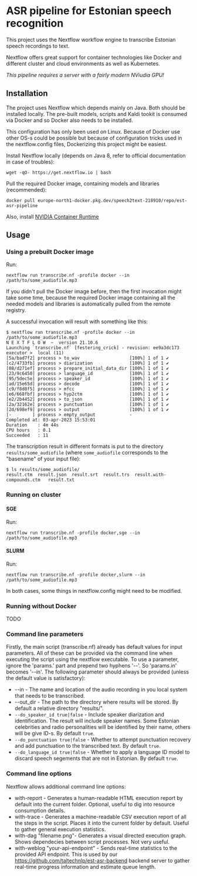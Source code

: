 # ASR pipeline for Estonian speech recognition

This project uses the Nextflow workflow engine to transcribe Estonian speech recordings to text.

Nextflow offers great support for container technologies like Docker and different cluster and cloud environments as well as Kubernetes.

*This pipeline requires a server with a fairly modern NViudia GPU!*

## Installation

The project uses Nextflow which depends mainly on Java. Both should be installed locally.
The pre-built models, scripts and Kaldi tookit is consumed via Docker and so Docker also needs to be installed.

This configuration has only been used on Linux. Because of Docker use other OS-s could be possible but because of configuration tricks used in the nextflow.config files, Dockerizing this project might be easiest.

Install Nextflow locally (depends on Java 8, refer to official documentation in case of troubles):

    wget -qO- https://get.nextflow.io | bash

Pull the required Docker image, containing models and libraries (recommended):


    docker pull europe-north1-docker.pkg.dev/speech2text-218910/repo/est-asr-pipeline

Also, install [NVIDIA Container Runtime](https://developer.nvidia.com/nvidia-container-runtime)


## Usage

### Using a prebuilt Docker image

Run:

    nextflow run transcribe.nf -profile docker --in /path/to/some_audiofile.mp3 

If you didn't pull the Docker image before, then the first invocation might take some time, because the required Docker image
containing all the needed models and libraries is automatically pulled from the remote registry.

A successful invocation will result with something like this:

    $ nextflow run transcribe.nf -profile docker --in /path/to/some_audiofile.mp3
    N E X T F L O W  ~  version 21.10.6
    Launching `transcribe.nf` [festering_crick] - revision: ee9a3dc173
    executor >  local (11)
    [5a/bad7f2] process > to_wav                   [100%] 1 of 1 ✔
    [c2/4733fb] process > diarization              [100%] 1 of 1 ✔
    [08/d271ef] process > prepare_initial_data_dir [100%] 1 of 1 ✔
    [23/9c6450] process > language_id              [100%] 1 of 1 ✔
    [95/5dec5e] process > speaker_id               [100%] 1 of 1 ✔
    [ad/15e65d] process > decode                   [100%] 1 of 1 ✔
    [c9/f8d8f5] process > mfcc                     [100%] 1 of 1 ✔
    [e6/668fbf] process > hyp2ctm                  [100%] 1 of 1 ✔
    [e2/2b4452] process > to_json                  [100%] 1 of 1 ✔
    [2a/32162e] process > punctuation              [100%] 1 of 1 ✔
    [2d/698ef9] process > output                   [100%] 1 of 1 ✔
    [-        ] process > empty_output             -
    Completed at: 03-apr-2023 15:53:01
    Duration    : 4m 44s
    CPU hours   : 0.1
    Succeeded   : 11



The transcription result in different formats is put to the directory `results/some_audiofile`
(where `some_audiofile` corresponds to the "basename" of your input file):

    $ ls results/some_audiofile/
    result.ctm  result.json  result.srt  result.trs  result.with-compounds.ctm   result.txt

### Running on cluster

#### SGE

Run:

    nextflow run transcribe.nf -profile docker,sge --in /path/to/some_audiofile.mp3 
    

#### SLURM

Run:

    nextflow run transcribe.nf -profile docker,slurm --in /path/to/some_audiofile.mp3 

In both cases, some things in nextflow.config might need to be modified.

### Running without Docker

TODO

### Command line parameters

Firstly, the main script (transcribe.nf) already has default values for input parameters. All of these can be provided via the command line when executing the script using the nextflow executable. To use a parameter, ignore the 'params.' part and prepend two hyphens '--'. So 'params.in' becomes '--in'. The following parameter should always be provided (unless the default value is satisfactory):

-   --in <filename> - The name and location of the audio recording in you local system that needs to be transcribed.
-   --out_dir <path> - The path to the directory where results will be stored. By default a relative directory "results/".
-   `--do_speaker_id true|false` - Include speaker diarization and identification. The result will include speaker names. Some Estonian celebrities and radio personalities will be identified by their name, others will be give ID-s. By default `true`.
-   `--do_punctuation true|false` - Whether to attempt punctuation recovery and add punctuation to the transcribed text. By default `true`.
-   `--do_language_id true|false` - Whether to apply a language ID model to discard speech segements that are not in Estonian. By default `true`.


### Command line options

Nextflow allows additional command line options:

-   with-report - Generates a human-readable HTML execution report by default into the current folder. Optional, useful to dig into resource consumption details.
-   with-trace - Generates a machine-readable CSV execution report of all the steps in the script. Places it into the current folder by default. Useful to gather general execution statistics.
-   with-dag "filename.png"- Generates a visual directed execution graph. Shows dependecies between script processes. Not very useful.
-   with-weblog "your-api-endpoint" - Sends real-time statistics to the provided API endpoint. This is used by our https://github.com/taltechnlp/est-asr-backend backend server to gather real-time progress information and estimate queue length.
